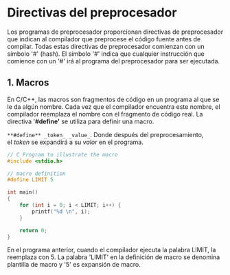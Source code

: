 # Directivas del preprocesador
Los programas de preprocesador proporcionan directivas de preprocesador que indican al compilador que preprocese el código fuente antes de compilar. Todas estas directivas de preprocesador comienzan con un símbolo '#' (hash). El símbolo '#' indica que cualquier instrucción que comience con un '#' irá al programa del preprocesador para ser ejecutada. 

## 1. Macros
En C/C++, las macros son fragmentos de código en un programa al que se le da algún nombre. Cada vez que el compilador encuentra este nombre, el compilador reemplaza el nombre con el fragmento de código real. La directiva '**#define'** se utiliza para definir una macro.

`**#define** _token_ _value_`. Donde después del preprocesamiento, el _token_ se expandirá a su _valor_ en el programa.

```c
// C Program to illustrate the macro
#include <stdio.h>

// macro definition
#define LIMIT 5

int main()
{
	for (int i = 0; i < LIMIT; i++) {
		printf("%d \n", i);
	}

	return 0;
}
```
En el programa anterior, cuando el compilador ejecuta la palabra LIMIT, la reemplaza con 5. La palabra 'LIMIT' en la definición de macro se denomina plantilla de macro y '5' es expansión de macro.


